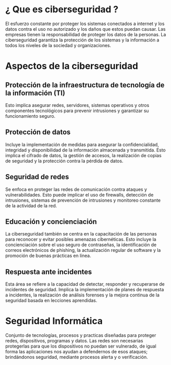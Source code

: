 
# ¿ Que es ciberseguridad ?

El esfuerzo constante por proteger los sistemas conectados a internet y los datos contra el uso no autorizado y los daños que estos puedan causar. Las empresas tienen la responsabilidad de proteger los datos de la personas. La ciberseguridad garantiza la protección de los sistemas y la información a todos los niveles de la sociedad y organizaciones.

# Aspectos de la ciberseguridad

## **Protección de la infraestructura de tecnología de la información (TI)**
Esto implica asegurar redes, servidores, sistemas operativos y otros componentes tecnológicos para prevenir intrusiones y garantizar su funcionamiento seguro.

## **Protección de datos**
Incluye la implementación de medidas para asegurar la confidencialidad, integridad y disponibilidad de la información almacenada y transmitida. Esto implica el cifrado de datos, la gestión de accesos, la realización de copias de seguridad y la protección contra la pérdida de datos.

## **Seguridad de redes** 
Se enfoca en proteger las redes de comunicación contra ataques y vulnerabilidades. Esto puede implicar el uso de firewalls, detección de intrusiones, sistemas de prevención de intrusiones y monitoreo constante de la actividad de la red.

## **Educación y concienciación**
La ciberseguridad también se centra en la capacitación de las personas para reconocer y evitar posibles amenazas cibernéticas. Esto incluye la concienciación sobre el uso seguro de contraseñas, la identificación de correos electrónicos de phishing, la actualización regular de software y la promoción de buenas prácticas en línea.

## **Respuesta ante incidentes**
Esta área se refiere a la capacidad de detectar, responder y recuperarse de incidentes de seguridad. Implica la implementación de planes de respuesta a incidentes, la realización de análisis forenses y la mejora continua de la seguridad basada en lecciones aprendidas.

# Seguridad Informática 
Conjunto de tecnologías, procesos y practicas diseñadas para proteger redes, dispositivos, programas y datos. Las redes son necesarias protegerlas para que los dispositivos no puedan ser vulnerado, de igual forma las aplicaciones nos ayudan a defendernos de esos ataques; brindándonos seguridad, mediante procesos alerta y o verificación. 